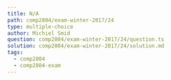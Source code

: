 ```yaml
---
title: N/A
path: comp2804/exam-winter-2017/24
type: multiple-choice
author: Michiel Smid
question: comp2804/exam-winter-2017/24/question.ts
solution: comp2804/exam-winter-2017/24/solution.md
tags:
  - comp2804
  - comp2804-exam
---
```

